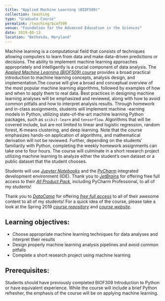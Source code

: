 ```yaml
---
title: "Applied Machine Learning (BIOF509)"
collection: teaching
type: "Graduate Course"
permalink: /teaching/biof509
venue: "Foundation for the Advanced Education in the Sciences"
date: 2019-09-13
location: "Bethesda, Maryland"
---
```


Machine learning is a computational field that consists of techniques allowing computers to learn from data and make data-driven predictions or decisions. The ability to implement machine learning approaches appropriately and intelligently is a crucial component of data analysis. The <font color="blue"><i><a href="https://biof509.github.io">Applied Machine Learning (BIOF509) course</a></i></font> provides a broad practical introduction to machine learning concepts, analysis design, and implementation.The course will give a broad and conceptual overview of the most popular machine learning algorithms, followed by examples of how and when to apply them to real data. Best practices in designing machine learning analyses will be emphasized and reviewed, along with how to avoid common pitfalls and how to interpret analysis results. Through homework and in-class assignments, students will implement machine -earning models in Python, utilizing state-of-the-art machine learning Python packages, such as `scikit-learn` and `tensorflow`. Algorithms that will be covered include, but are not limited to linear and logistic regression, random forest, K-means clustering, and deep learning. Note that the course emphasizes hands-on application of algorithms, and mathematical derivation will not be reviewed. Further, depending on the students’ familiarity with Python, completing the weekly homework assignments can take one to four hours. The course will culminate in a short research project utilizing machine learning to analyze either the student’s own dataset or a public dataset that the student chooses.

Students will use <font color="blue"><i><a href="http://jupyter.org/">Jupyter Notebooks</a></i></font> and the <font color="blue"><i><a href="https://www.jetbrains.com/pycharm/">PyCharm</a></i></font> integrated development environment (IDE). Thank you to <font color="blue"><i><a href="https://www.jetbrains.com">JetBrains</a></i></font> for offering free full access to their <font color="blue"><i><a href="https://www.jetbrains.com/student/">All Product Pack</a></i></font>, including PyCharm Professional, to all of my students!


Thank you to <font color="blue"><i><a href="https://www.datacamp.com/">DataCamp</a></i></font> for offering <font color="blue"><i><a href="https://www.datacamp.com/groups/education">free full access</a></i></font> to all of their awesome content to all of my students! For a quick idea of the course, please take a look at the Spring 2019 <font color="blue"><i><a href="https://github.com/biof509/spring2019">course repository</a></i></font> and <font color="blue"><i><a href="https://biof509.github.io/spring2019">course website</a></i></font>.

## Learning objectives:
- Choose appropriate machine learning techniques for data analyses and interpret their results
- Design properly machine learning analysis pipelines and avoid common pitfalls
- Complete a short research project using machine learning

## Prerequisites:

Students should have previously completed BIOF309 Introduction to Python or have equivalent experience. While the course will include a brief Python refresher, the emphasis of the course will be on applying machine learning.

